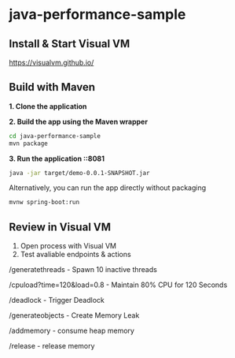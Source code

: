 # java-performance-sample

## Install & Start Visual VM
https://visualvm.github.io/

## Build with Maven

**1. Clone the application**

**2. Build the app using the Maven wrapper**

```bash
cd java-performance-sample
mvn package
```

**3. Run the application ::8081** 
```bash
java -jar target/demo-0.0.1-SNAPSHOT.jar
```

Alternatively, you can run the app directly without packaging

```bash
mvnw spring-boot:run
```

## Review in Visual VM
1. Open process with Visual VM
2. Test avaliable endpoints & actions 

/generatethreads - Spawn 10 inactive threads

/cpuload?time=120&load=0.8 - Maintain 80% CPU for 120 Seconds

/deadlock - Trigger Deadlock

/generateobjects - Create Memory Leak

/addmemory - consume heap memory

/release - release memory
